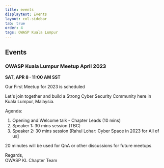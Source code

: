 ```yaml
---
title: events
displaytext: Events
layout: col-sidebar
tab: true
order: 4
tags: OWASP Kuala Lumpur
---
```


## Events

### OWASP Kuala Lumpur Meetup April 2023

<b> SAT, APR 8 · 11:00 AM SST</b> </br>

Our First Meetup for 2023 is scheduled

Let's join together and build a Strong Cyber Security Community here in Kuala Lumpur, Malaysia.

Agenda:
1. Opening and Welcome talk - Chapter Leads (10 mins)
2. Speaker 1: 30 mins session (TBC)
3. Speaker 2: 30 mins session [Rahul Lohar: Cyber Space in 2023 for All of us]

20 minutes will be used for QnA or other discussions for future meetups.

Regards,</br>
OWASP KL Chapter Team
